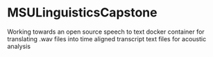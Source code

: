 # MSULinguisticsCapstone
Working towards an open source speech to text docker container for translating .wav files into time aligned transcript text files for acoustic analysis 
